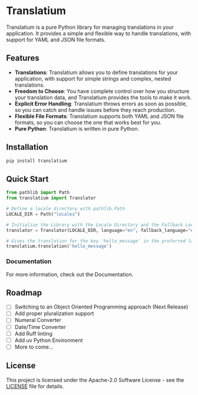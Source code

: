 # Translatium

Translatium is a pure Python library for managing translations in your application. It provides a simple and flexible way to handle translations, with support for YAML and JSON file formats.

## Features

- **Translations**: Translatium allows you to define translations for your application, with support for simple strings and complex, nested translations.
- **Freedom to Choose**: You have complete control over how you structure your translation data, and Translatium provides the tools to make it work.
- **Explicit Error Handling**: Translatium throws errors as soon as possible, so you can catch and handle issues before they reach production.
- **Flexible File Formats**: Translatium supports both YAML and JSON file formats, so you can choose the one that works best for you.
- **Pure Python**: Translatium is written in pure Python.

## Installation

```bash
pip install translatium
```

## Quick Start

```python
from pathlib import Path
from translatium import Translator

# Define a locale directory with pathlib.Path
LOCALE_DIR = Path("locales")

# Initialize the Library with the Locale Directory and the Fallback Locale
translator = Translator(LOCALE_DIR, language="en", fallback_language="en")

# Gives the translation for the key 'hello_message' in the preferred language if available, else in the fallback language
translatium.translation('hello_message')
```

### Documentation

For more information, check out the Documentation.

## Roadmap

- [ ] Switching to an Object Oriented Programming approach (Next Release)
- [ ] Add proper pluralization support
- [ ] Numeral Converter
- [ ] Date/Time Converter
- [ ] Add Ruff linting
- [ ] Add uv Python Environment
- [ ] More to come...

## License

This project is licensed under the Apache-2.0 Software License - see the [LICENSE](LICENSE) file for details.
